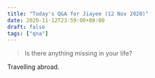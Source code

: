 ```yaml
---
title: "Today's Q&A for Jiayee (12 Nov 2020)"
date: 2020-11-12T23:59:00+08:00
draft: false
tags: ["qna"]
---
```

> Is there anything missing in your life?

Travelling abroad.
